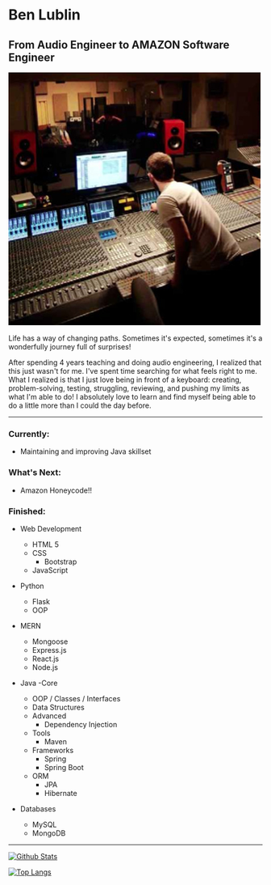 <!--
**blublin/blublin** is a ✨ _special_ ✨ repository because its `README.md` (this file) appears on your GitHub profile.

Here are some ideas to get you started:

- 🔭 I’m currently working on ...
- 🌱 I’m currently learning ...
- 👯 I’m looking to collaborate on ...
- 🤔 I’m looking for help with ...
- 💬 Ask me about ...
- 📫 How to reach me: ...
- 😄 Pronouns: ...
- ⚡ Fun fact: ...
-->
# Ben Lublin
## From Audio Engineer to AMAZON Software Engineer
![AudioEngineer](/imgs/audioEngineering.jpg)

Life has a way of changing paths. Sometimes it's expected, sometimes it's a wonderfully journey full of surprises!

After spending 4 years teaching and doing audio engineering, I realized that this just wasn't for me. I've spent time searching for what feels right to me.
What I realized is that I just love being in front of a keyboard: creating, problem-solving, testing, struggling, reviewing, and pushing my limits as what I'm able to do! I absolutely love to learn and find myself being able to do a little more than I could the day before.

***

### Currently:

- Maintaining and improving Java skillset


### What's Next:

- Amazon Honeycode!!

### Finished:

- Web Development
  - HTML 5
  - CSS
    - Bootstrap
  - JavaScript

- Python
  - Flask
  - OOP

- MERN
  - Mongoose
  - Express.js
  - React.js
  - Node.js

- Java
  -Core
    - OOP / Classes / Interfaces
    - Data Structures
  - Advanced
    - Dependency Injection
  - Tools
    - Maven
  - Frameworks
    - Spring
    - Spring Boot
  - ORM
    - JPA
    - Hibernate

- Databases
  - MySQL
  - MongoDB
***

[![Github Stats](https://github-readme-stats.vercel.app/api?username=blublin&show_icons=true&theme=gotham)](https://github.com/blublin)

[![Top Langs](https://github-readme-stats.vercel.app/api/top-langs/?username=blublin&layout=compact&theme=gotham)](https://github.com/blublin)
